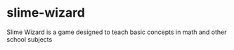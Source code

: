 # slime-wizard
Slime Wizard is a game designed to teach basic concepts in math and other school subjects
